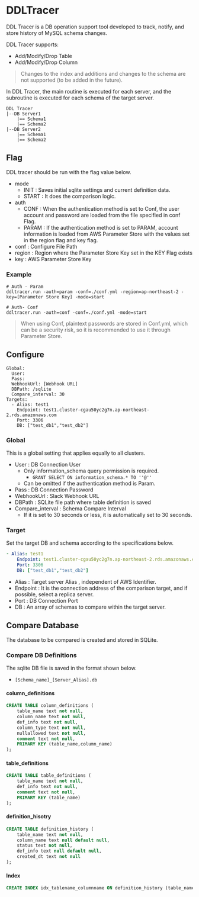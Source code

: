 # DDLTracer
DDL Tracer is a DB operation support tool developed to track, notify, and store history of MySQL schema changes.

DDL Tracer supports:
- Add/Modify/Drop Table
- Add/Modify/Drop Column

> Changes to the index and additions and changes to the schema are not supported (to be added in the future).

In DDL Tracer, the main routine is executed for each server, and the subroutine is executed for each schema of the target server.
```
DDL Tracer
|--DB Server1
    |== Schema1
    |== Schema2
|--DB Server2
    |== Schema1
    |== Schema2
```
## Flag
DDL tracer should be run with the flag value below.
- mode
    - INIT : Saves initial sqlite settings and current definition data.
    - START : It does the comparison logic.
- auth
    - CONF : When the authentication method is set to Conf, the user account and password are loaded from the file specified in conf Flag.
    - PARAM : 
If the authentication method is set to PARAM, account information is loaded from AWS Parameter Store with the values ​​set in the region flag and key flag.
- conf : Configure File Path
- region : Region where the Parameter Store Key set in the KEY Flag exists
- key : AWS Parameter Store Key

### Example
```shell
# Auth - Param
ddltracer.run -auth=param -conf=./conf.yml -region=ap-northeast-2 -key=[Parameter Store Key] -mode=start

# Auth- Conf
ddltracer.run -auth=conf -conf=./conf.yml -mode=start
```
> When using Conf, plaintext passwords are stored in Conf.yml, which can be a security risk, so it is recommended to use it through Parameter Store.


## Configure
```YML
Global:
  User:
  Pass:
  WebhookUrl: [Webhook URL]
  DBPath: /sqlite
  Compare_interval: 30
Targets:
  - Alias: test1
    Endpoint: test1.cluster-cgau50yc2g7n.ap-northeast-2.rds.amazonaws.com
    Port: 3306
    DB: ["test_db1","test_db2"]
```
### Global
This is a global setting that applies equally to all clusters.
- User : DB Connection User
    - Only information_schema query permission is required.
        - `GRANT SELECT ON information_schema.* TO ''@''`
    - Can be omitted if the authentication method is Param.
- Pass : DB Connection Password
- WebhookUrl : Slack Webhook URL
- DBPath : SQLite file path where table definition is saved
- Compare_interval : Schema Compare Interval
    - If it is set to 30 seconds or less, it is automatically set to 30 seconds.

### Target
Set the target DB and schema according to the specifications below.
```yaml
- Alias: test1
    Endpoint: test1.cluster-cgau50yc2g7n.ap-northeast-2.rds.amazonaws.com
    Port: 3306
    DB: ["test_db1","test_db2"]
```
- Alias : Target server Alias ​​, independent of AWS Identifier.
- Endpoint : It is the connection address of the comparison target, and if possible, select a replica server.
- Port : DB Connection Port
- DB : An array of schemas to compare within the target server.

## Compare Database
The database to be compared is created and stored in SQLite.
### Compare DB Definitions
The sqlite DB file is saved in the format shown below.
- `[Schema_name]_[Server_Alias].db`
#### column_definitions
```sql
CREATE TABLE column_definitions (
    table_name text not null,
    column_name text not null,
    def_info text not null,
    column_type text not null,
    nullallowed text not null,
    comment text not null,
    PRIMARY KEY (table_name,column_name)
);
```
#### table_definitions
```sql
CREATE TABLE table_definitions (
    table_name text not null,
    def_info text not null,
    comment text not null,
    PRIMARY KEY (table_name)
);
```
#### definition_hisotry
```sql
CREATE TABLE definition_history (
    table_name text not null,
    column_name text null default null,
    status text not null,
    def_info text null default null,
    created_dt text not null
);
```

#### Index
```sql
CREATE INDEX idx_tablename_columnname ON definition_history (table_name,column_name)
```
